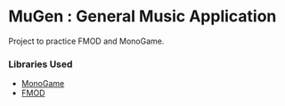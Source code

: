 # MuGen : General Music Application
Project to practice FMOD and MonoGame.

### Libraries Used
 - [MonoGame](https://github.com/MonoGame/MonoGame)
 - [FMOD](https://www.fmod.com)
